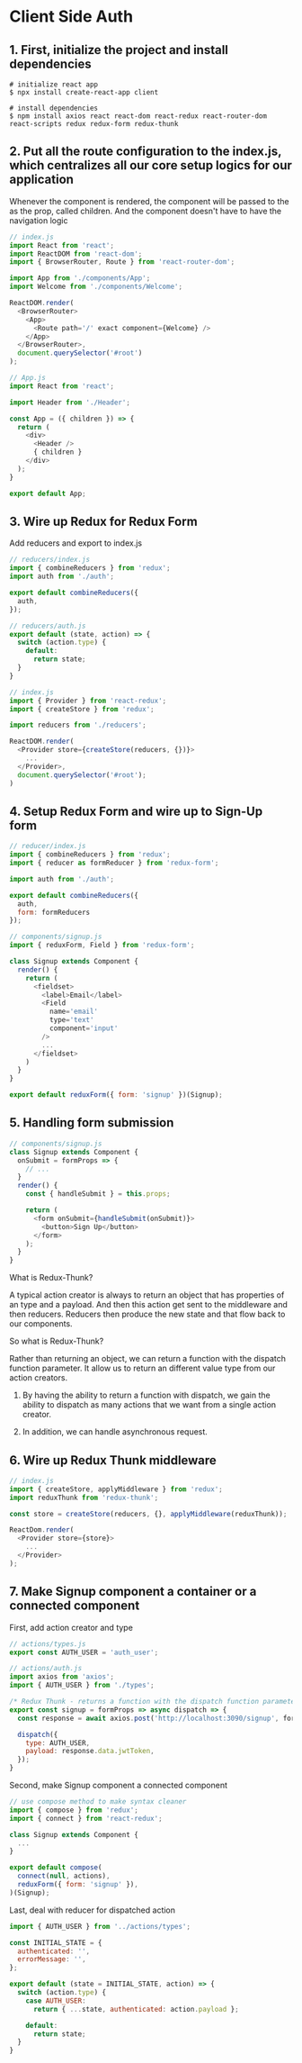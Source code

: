 # Client Side Auth

## 1. First, initialize the project and install dependencies

```shell
# initialize react app
$ npx install create-react-app client

# install dependencies
$ npm install axios react react-dom react-redux react-router-dom react-scripts redux redux-form redux-thunk
```

## 2. Put all the route configuration to the index.js, which centralizes all our core setup logics for our application

Whenever the <App /> component is rendered, the <Route /> component will be passed to the <App /> as the prop, called children. And the <App /> component doesn't have to have the navigation logic

```js
// index.js
import React from 'react';
import ReactDOM from 'react-dom';
import { BrowserRouter, Route } from 'react-router-dom';

import App from './components/App';
import Welcome from './components/Welcome';

ReactDOM.render(
  <BrowserRouter>
    <App>
      <Route path='/' exact component={Welcome} />
    </App>
  </BrowserRouter>,
  document.querySelector('#root')
);

// App.js
import React from 'react';

import Header from './Header';

const App = ({ children }) => {
  return (
    <div>
      <Header />
      { children }
    </div>
  );
}

export default App;
```

## 3. Wire up Redux for Redux Form

Add reducers and export to index.js

```javascript
// reducers/index.js
import { combineReducers } from 'redux';
import auth from './auth';

export default combineReducers({
  auth,
});

// reducers/auth.js
export default (state, action) => {
  switch (action.type) {
    default:
      return state;
  }
}

// index.js
import { Provider } from 'react-redux';
import { createStore } from 'redux';

import reducers from './reducers';

ReactDOM.render(
  <Provider store={createStore(reducers, {})}>
    ...
  </Provider>,
  document.querySelector('#root');
)
```

## 4. Setup Redux Form and wire up to Sign-Up form

```javascript
// reducer/index.js
import { combineReducers } from 'redux';
import { reducer as formReducer } from 'redux-form';

import auth from './auth';

export default combineReducers({
  auth,
  form: formReducers
});

// components/signup.js
import { reduxForm, Field } from 'redux-form';

class Signup extends Component {
  render() {
    return (
      <fieldset>
        <label>Email</label>
        <Field
          name='email'
          type='text'
          component='input'
        />
        ...
      </fieldset>
    )
  }
}

export default reduxForm({ form: 'signup' })(Signup);
```

## 5. Handling form submission

```javascript
// components/signup.js
class Signup extends Component {
  onSubmit = formProps => {
    // ...
  }
  render() {
    const { handleSubmit } = this.props;

    return (
      <form onSubmit={handleSubmit(onSubmit)}>
        <button>Sign Up</button>
      </form>
    );
  }
}
```

What is Redux-Thunk?

A typical action creator is always to return an object that has properties of an type and a payload. And then this action get sent to the middleware and then reducers. Reducers then produce the new state and that flow back to our components.

So what is Redux-Thunk?

Rather than returning an object, we can return a function with the dispatch function parameter. It allow us to return an different value type from our action creators.

1. By having the ability to return a function with dispatch, we gain the ability to dispatch as many actions that we want from a single action creator.

2. In addition, we can handle asynchronous request.

## 6. Wire up Redux Thunk middleware

```javascript
// index.js
import { createStore, applyMiddleware } from 'redux';
import reduxThunk from 'redux-thunk';

const store = createStore(reducers, {}, applyMiddleware(reduxThunk));

ReactDom.render(
  <Provider store={store}>
    ...
  </Provider>
);
```

## 7. Make Signup component a container or a connected component

First, add action creator and type

```javascript
// actions/types.js
export const AUTH_USER = 'auth_user';

// actions/auth.js
import axios from 'axios';
import { AUTH_USER } from './types';

/* Redux Thunk - returns a function with the dispatch function parameter */
export const signup = formProps => async dispatch => {
  const response = await axios.post('http://localhost:3090/signup', formProps);

  dispatch({
    type: AUTH_USER,
    payload: response.data.jwtToken,
  });
}
```

Second, make Signup component a connected component

```javascript
// use compose method to make syntax cleaner
import { compose } from 'redux';
import { connect } from 'react-redux';

class Signup extends Component {
  ...
}

export default compose(
  connect(null, actions),
  reduxForm({ form: 'signup' }),
)(Signup);
```

Last, deal with reducer for dispatched action

```javascript
import { AUTH_USER } from '../actions/types';

const INITIAL_STATE = {
  authenticated: '',
  errorMessage: '',
};

export default (state = INITIAL_STATE, action) => {
  switch (action.type) {
    case AUTH_USER:
      return { ...state, authenticated: action.payload };

    default:
      return state;
  }
}
```
